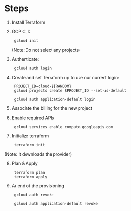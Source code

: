 # Steps

1) Install Terraform
   
2) GCP CLI:
   
        gcloud init

    (Note: Do not select any projects)

3) Authenticate: 
  
        gcloud auth login

4) Create and set Terraform up to use our current login:

        PROJECT_ID=cloud-${RANDOM}
        gcloud projects create $PROJECT_ID --set-as-default

        gcloud auth application-default login

5) Associate the billing for the new project 
   
6) Enable required APIs 
   
        gcloud services enable compute.googleapis.com

7) Initialize terraform
        
        terraform init

(Note: It downloads the provider)

8) Plan & Apply
        
        terraform plan
        terraform apply

9) At end of the provisioning
        
        gcloud auth revoke

        gcloud auth application-default revoke

